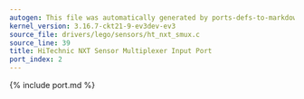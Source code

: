 ```yaml
---
autogen: This file was automatically generated by ports-defs-to-markdown.py
kernel_version: 3.16.7-ckt21-9-ev3dev-ev3
source_file: drivers/lego/sensors/ht_nxt_smux.c
source_line: 39
title: HiTechnic NXT Sensor Multiplexer Input Port
port_index: 2
---
```


{% include port.md %}
